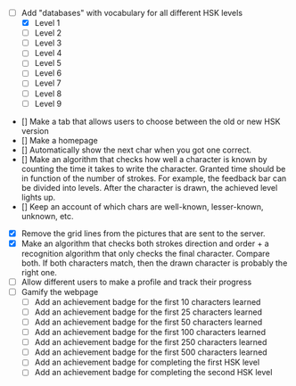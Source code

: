 - [ ] Add "databases" with vocabulary for all different HSK levels
    - [x] Level 1
    - [ ] Level 2
    - [ ] Level 3
    - [ ] Level 4
    - [ ] Level 5
    - [ ] Level 6
    - [ ] Level 7
    - [ ] Level 8
    - [ ] Level 9 
- [] Make a tab that allows users to choose between the old or new HSK version
- [] Make a homepage
- [] Automatically show the next char when you got one correct. 
- [] Make an algorithm that checks how well a character is known by counting the time it takes to write the character. Granted time should be in function of the number of strokes. For example, the feedback bar can be divided into levels. After the character is drawn, the achieved level lights up.
- [] Keep an account of which chars are well-known, lesser-known, unknown, etc.   
- [x] Remove the grid lines from the pictures that are sent to the server.  
- [x] Make an algorithm that checks both strokes direction and order + a recognition algorithm that only checks the final character. Compare both. If both characters match, then the drawn character is probably the right one.
- [ ] Allow different users to make a profile and track their progress
- [ ] Gamify the webpage
    - [ ] Add an achievement badge for the first 10 characters learned
    - [ ] Add an achievement badge for the first 25 characters learned
    - [ ] Add an achievement badge for the first 50 characters learned
    - [ ] Add an achievement badge for the first 100 characters learned
    - [ ] Add an achievement badge for the first 250 characters learned
    - [ ] Add an achievement badge for the first 500 characters learned
    - [ ] Add an achievement badge for completing the first HSK level
    - [ ] Add an achievement badge for completing the second HSK level